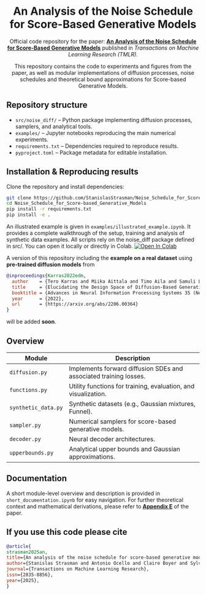 <div align="center">

# An Analysis of the Noise Schedule for Score-Based Generative Models

Official code repository for the paper:  [**An Analysis of the Noise Schedule for Score-Based Generative Models**](https://arxiv.org/abs/2402.04650)  published in *Transactions on Machine Learning Research (TMLR)*.

This repository contains the code to experiments and figures from the paper, as well as modular implementations of diffusion processes, noise schedules and theoretical bound approximations for Score-based Generative Models.

</div>

##  Repository structure

- `src/noise_diff/` – Python package implementing diffusion processes, samplers, and analytical tools.  
- `examples/` – Jupyter notebooks reproducing the main numerical experiments.  
- `requirements.txt` – Dependencies required to reproduce results.  
- `pyproject.toml` – Package metadata for editable installation.

## Installation & Reproducing results

Clone the repository and install dependencies:

```bash
git clone https://github.com/StanislasStrasman/Noise_Schedule_for_Score-based_Generative_Models.git
cd Noise_Schedule_for_Score-based_Generative_Models
pip install -r requirements.txt
pip install -e .
```
An illustrated example is given in `examples/illustrated_example.ipynb`. It provides a complete walkthrough of the setup, training and analysis of synthetic data examples. All scripts rely on the noise_diff package defined in src/. You can open it locally or directly in Colab. [![Open In Colab](https://colab.research.google.com/assets/colab-badge.svg)](https://colab.research.google.com/github/StanislasStrasman/Noise_Schedule_for_Score-based_Generative_Models/blob/main/examples/illustrated_example.ipynb)

A version of this repository including the **example on a real dataset** using **pre-trained diffusion models** from  
```bibtex
@inproceedings{Karras2022edm,
  author    = {Tero Karras and Miika Aittala and Timo Aila and Samuli Laine},
  title     = {Elucidating the Design Space of Diffusion-Based Generative Models},
  booktitle = {Advances in Neural Information Processing Systems 35 (NeurIPS 2022)},
  year      = {2022},
  url       = {https://arxiv.org/abs/2206.00364}
}
```
will be added **soon**.  


## Overview

| Module | Description |
|---------|-------------|
| `diffusion.py` | Implements forward diffusion SDEs and associated training losses. |
| `functions.py` | Utility functions for training, evaluation, and visualization. |
| `synthetic_data.py` | Synthetic datasets (e.g., Gaussian mixtures, Funnel). |
| `sampler.py` | Numerical samplers for score-based generative models. |
| `decoder.py` | Neural decoder architectures. |
| `upperbounds.py` | Analytical upper bounds and Gaussian approximations. |


## Documentation

A short module-level overview and description is provided in `short_documentation.ipynb` for easy navigation. For further theoretical context and mathematical derivations, please refer to
  [**Appendix E**](https://arxiv.org/abs/2402.04650) of the paper.


## If you use this code please cite 

```bibtex
@article{
strasman2025an,
title={An analysis of the noise schedule for score-based generative models},
author={Stanislas Strasman and Antonio Ocello and Claire Boyer and Sylvain Le Corff and Vincent Lemaire},
journal={Transactions on Machine Learning Research},
issn={2835-8856},
year={2025},
}
```



